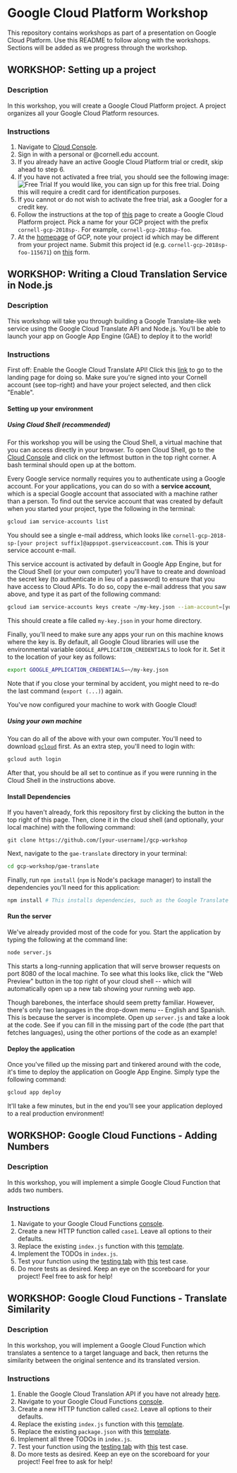 # Google Cloud Platform Workshop

This repository contains workshops as part of a presentation on Google Cloud
Platform. Use this README to follow along with the workshops. Sections will 
be added as we progress through the workshop.

## WORKSHOP: Setting up a project

### Description

In this workshop, you will create a Google Cloud Platform project. A project
organizes all your Google Cloud Platform resources.

### Instructions

1.  Navigate to [Cloud Console](https://console.cloud.google.com).
1.  Sign in with a personal or @cornell.edu account.
1.  If you already have an active Google Cloud Platform trial or credit, skip
    ahead to step 6.
1.  If you have not activated a free trial, you should see the following image:
    ![Free
    Trial](https://github.com/TrevorEdwards/gcp-workshop/blob/master/doc/images/free-trial.png)
    If you would like, you can sign up for this free trial. Doing this will
    require a credit card for identification purposes.
1.  If you cannot or do not wish to activate the free trial, ask a Googler for a
    credit key.
1.  Follow the instructions at the top of
    [this](https://cloud.google.com/resource-manager/docs/creating-managing-projects)
    page to create a Google Cloud Platform project. Pick a name for your GCP project with the prefix `cornell-gcp-2018sp-`.     For example, `cornell-gcp-2018sp-foo`.
1.  At the [homepage](https://console.cloud.google.com) of GCP, note your
    project id which may be different from your project name. Submit this
    project id (e.g. `cornell-gcp-2018sp-foo-115671`) on
    [this](https://goo.gl/forms/4YF8jiP5kX9r8lNp2) form.

## WORKSHOP: Writing a Cloud Translation Service in Node.js

### Description

This workshop will take you through building a Google Translate-like web service
using the Google Cloud Translate API and Node.js. You'll be able to launch your
app on Google App Engine (GAE) to deploy it to the world!

### Instructions

First off: Enable the Google Cloud Translate API! Click this [link](https://console.cloud.google.com/apis/library/translate.googleapis.com)
to go to the landing page for doing so. Make sure you're signed into your Cornell account (see top-right) and have your project selected, and then click "Enable".

#### Setting up your environment

##### Using Cloud Shell (recommended)

For this workshop you will be using the Cloud Shell, a virtual machine that you can access directly in your browser. To open Cloud Shell, go to the [Cloud Console](https://console.cloud.google.com) and click on
the leftmost button in the top right corner. A bash terminal should open up at the bottom.

Every Google service normally requires you to authenticate using a Google account. For your applications, you can do so with a __service account__, which is a special Google account that associated with a machine rather than a person. To find out the service account that was created by default when you started your project, type the following in the terminal:

```bash
gcloud iam service-accounts list
```

You should see a single e-mail address, which looks like `cornell-gcp-2018-sp-[your project suffix]@appspot.gserviceaccount.com`. This is your service account e-mail.

This service account is activated by default in Google App Engine, but for the Cloud Shell (or your own computer) you'll have to create and download the secret key (to authenticate in lieu of a password) to ensure that you have access to Cloud APIs. To do so, copy the e-mail address that you saw above, and type it as part of the following command:

```bash
gcloud iam service-accounts keys create ~/my-key.json --iam-account=[your service account e-mail]
```

This should create a file called `my-key.json` in your home directory.

Finally, you'll need to make sure any apps your run on this machine knows where the key is. By default, all Google Cloud libraries will use the environmental variable `GOOGLE_APPLICATION_CREDENTIALS` to look for it. Set it to the location of your key as follows:

```bash
export GOOGLE_APPLICATION_CREDENTIALS=~/my-key.json
```

Note that if you close your terminal by accident, you might need to re-do the last command (`export (...)`) again.

You've now configured your machine to work with Google Cloud!

##### Using your own machine

You can do all of the above with your own computer. You'll need to download [`gcloud`](https://cloud.google.com/sdk/gcloud/) first. As an extra step, you'll need to login with:

```bash
gcloud auth login
```

After that, you should be all set to continue as if you were running in the Cloud Shell in the instructions above.

#### Install Dependencies

If you haven't already, fork this repository first by clicking the button in the top right of this page. Then, clone it in the cloud shell (and optionally, your local machine) with the following command:

```
git clone https://github.com/[your-username]/gcp-workshop
```

Next, navigate to the `gae-translate` directory in your terminal:

```sh
cd gcp-workshop/gae-translate
```

Finally, run `npm install` (`npm` is Node's package manager) to install the
dependencies you'll need for this application:

```sh
npm install # This installs dependencies, such as the Google Translate API, as specified by the package.json file in this directory.
```

#### Run the server

We've already provided most of the code for you. Start the application by typing the following at the command line:

```sh
node server.js
```

This starts a long-running application that will serve browser requests on port 8080 of the local machine. To see what this looks like, click the "Web Preview" button in the top right of your cloud shell -- which will automatically open up a new tab showing your running web app.

Though barebones, the interface should seem pretty familiar. However, there's only two languages in the drop-down menu -- English and Spanish. This is because the server is incomplete. Open up `server.js` and take a look at the code. See if you can fill in the missing part of the code (the part that fetches languages), using the other portions of the code as an example!

#### Deploy the application

Once you've filled up the missing part and tinkered around with the code, it's time to deploy the application on Google App Engine. Simply type the following command:

```sh
gcloud app deploy
```

It'll take a few minutes, but in the end you'll see your application deployed to a real production environment!

## WORKSHOP: Google Cloud Functions - Adding Numbers

### Description

In this workshop, you will implement a simple Google Cloud Function that adds
two numbers.

### Instructions

1.  Navigate to your Google Cloud Functions
    [console](https://console.cloud.google.com/functions/list).
1.  Create a new HTTP function called `case1`. Leave all options to their
    defaults.
1.  Replace the existing `index.js` function with this
    [template](https://github.com/TrevorEdwards/gcp-workshop/blob/master/gcf-coding-problems/problems/1/index_template.js).
1.  Implement the TODOs in `index.js`.
1.  Test your function using the [testing
    tab](https://pantheon.corp.google.com/functions/details/us-central1/case1?&tab=testing)
    with
    [this](https://github.com/TrevorEdwards/gcp-workshop/blob/master/gcf-coding-problems/problems/1/test_case_1.json)
    test case.
1.  Do more tests as desired. Keep an eye on the scoreboard for your project!
    Feel free to ask for help!

## WORKSHOP: Google Cloud Functions - Translate Similarity

### Description

In this workshop, you will implement a Google Cloud Function which translates a
sentence to a target language and back, then returns the similarity between the
original sentence and its translated version.

### Instructions

1.  Enable the Google Cloud Translation API if you have not already
    [here](https://console.cloud.google.com/apis/api/translate.googleapis.com/overview).
1.  Navigate to your Google Cloud Functions
    [console](https://console.cloud.google.com/functions/list).
1.  Create a new HTTP function called `case2`. Leave all options to their
    defaults.
1.  Replace the existing `index.js` function with this
    [template](https://github.com/TrevorEdwards/gcp-workshop/blob/master/gcf-coding-problems/problems/2/index_template.js).
1.  Replace the existing `package.json` with this
    [template](https://github.com/TrevorEdwards/gcp-workshop/blob/master/gcf-coding-problems/problems/2/package_template.json).
1.  Implement all three TODOs in `index.js`.
1.  Test your function using the [testing
    tab](https://console.cloud.google.com/functions/details/us-central1/case2?&tab=testing)
    with
    [this](https://github.com/TrevorEdwards/gcp-workshop/blob/master/gcf-coding-problems/problems/2/test_case_1.json)
    test case.
1.  Do more tests as desired. Keep an eye on the scoreboard for your project!
    Feel free to ask for help!
